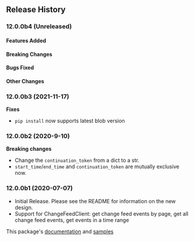 ## Release History

### 12.0.0b4 (Unreleased)

#### Features Added

#### Breaking Changes

#### Bugs Fixed

#### Other Changes

### 12.0.0b3 (2021-11-17)
**Fixes**
- `pip install` now supports latest blob version

### 12.0.0b2 (2020-9-10)
**Breaking changes**
- Change the `continuation_token` from a dict to a str.
- `start_time`/`end_time` and `continuation_token` are mutually exclusive now.

### 12.0.0b1 (2020-07-07)
- Initial Release. Please see the README for information on the new design.
- Support for ChangeFeedClient: get change feed events by page, get all change feed events, get events in a time range

This package's
[documentation](https://aka.ms/azsdk-python-storage-blob-changefeed-ref)
and
[samples](https://github.com/Azure/azure-sdk-for-python/tree/main/sdk/storage/azure-storage-blob-changefeed/samples)
